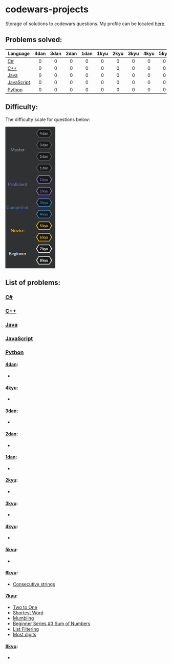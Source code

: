 # codewars-projects

Storage of solutions to codewars questions. My profile can be located [here](https://www.codewars.com/users/Brokenshire).

## Problems solved:

| Language                                                                              | 4dan | 3dan | 2dan | 1dan | 1kyu | 2kyu | 3kyu | 4kyu | 5kyu | 6kyu | 7kyu | 8kyu | 
| ------------------------------------------------------------------------------------- |:----:|:----:|:----:|:----:|:----:|:----:|:----:|:----:|:----:|:----:|:----:|:----:|
| [C#](https://github.com/Brokenshire/codewars-projects/tree/master/C%23)               | 0    | 0    | 0    | 0    | 0    | 0    | 0    | 0    | 0    | 0    | 0    | 0    |
| [C++](https://github.com/Brokenshire/codewars-projects/tree/master/C%2B%2B)           | 0    | 0    | 0    | 0    | 0    | 0    | 0    | 0    | 0    | 0    | 0    | 0    |
| [Java](https://github.com/Brokenshire/codewars-projects/tree/master/Java)             | 0    | 0    | 0    | 0    | 0    | 0    | 0    | 0    | 0    | 0    | 0    | 0    |
| [JavaScript](https://github.com/Brokenshire/codewars-projects/tree/master/JavaScript) | 0    | 0    | 0    | 0    | 0    | 0    | 0    | 0    | 0    | 0    | 0    | 0    |
| [Python](https://github.com/Brokenshire/codewars-projects/tree/master/Python)         | 0    | 0    | 0    | 0    | 0    | 0    | 0    | 0    | 0    | 1    | 6    | 0    |

## Difficulty:

The difficulty scale for questions below:

<img src="difficulty.png">

## List of problems:

### [C#](https://github.com/Brokenshire/codewars-projects/tree/master/C%23)  

### [C++](https://github.com/Brokenshire/codewars-projects/tree/master/C%2B%2B)

### [Java](https://github.com/Brokenshire/codewars-projects/tree/master/Java)

### [JavaScript](https://github.com/Brokenshire/codewars-projects/tree/master/JavScript)

### [Python](https://github.com/Brokenshire/codewars-projects/tree/master/Python)

#### [4dan](https://github.com/Brokenshire/codewars-projects/tree/master/Python/1kyu):

* 

#### [4kyu](https://github.com/Brokenshire/codewars-projects/tree/master/Python/4dan):

* 

#### [3dan](https://github.com/Brokenshire/codewars-projects/tree/master/Python/3dan):

* 

#### [2dan](https://github.com/Brokenshire/codewars-projects/tree/master/Python/2dan):

* 

#### [1dan](https://github.com/Brokenshire/codewars-projects/tree/master/Python/1dan):

* 

#### [2kyu](https://github.com/Brokenshire/codewars-projects/tree/master/Python/2kyu):

* 

#### [3kyu](https://github.com/Brokenshire/codewars-projects/tree/master/Python/3kyu):

* 

#### [4kyu](https://github.com/Brokenshire/codewars-projects/tree/master/Python/4kyu):

* 

#### [5kyu](https://github.com/Brokenshire/codewars-projects/tree/master/Python/5kyu):

* 

#### [6kyu](https://github.com/Brokenshire/codewars-projects/tree/master/Python/6kyu):

* [Consecutive strings](https://github.com/Brokenshire/codewars-projects/blob/master/Python/6kyu/longest_consec.py)

#### [7kyu](https://github.com/Brokenshire/codewars-projects/tree/master/Python/7kyu):

* [Two to One](https://github.com/Brokenshire/codewars-projects/blob/master/Python/7kyu/longest.py)
* [Shortest Word](https://github.com/Brokenshire/codewars-projects/blob/master/Python/7kyu/find_short.py)
* [Mumbling](https://github.com/Brokenshire/codewars-projects/blob/master/Python/7kyu/accum.py)
* [Beginner Series #3 Sum of Numbers](https://github.com/Brokenshire/codewars-projects/blob/master/Python/7kyu/get_sum.py)
* [List Filtering](https://github.com/Brokenshire/codewars-projects/blob/master/Python/7kyu/filter_list.py)
* [Most digits](https://github.com/Brokenshire/codewars-projects/blob/master/Python/7kyu/find_longest.py)

#### [8kyu](https://github.com/Brokenshire/codewars-projects/tree/master/Python/8kyu):

* 
